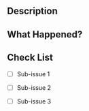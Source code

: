 ## Description
<!-- Discribe the issue here !-->

## What Happened?
<!-- A brief explanation of the classes/methods that are affected by this issue !-->

## Check List
<!-- The subissues !-->
- [ ] Sub-issue 1
- [ ] Sub-issue 2
- [ ] Sub-issue 3


<!-- Text inside of this is just comments so you don't have to delete them when creating the issue !-->

